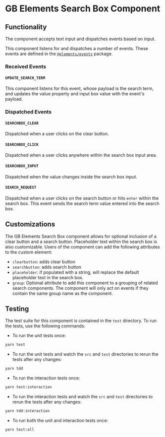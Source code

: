# GB Elements Search Box Component

## Functionality

The component accepts text input and dispatches events based on input.

This component listens for and dispatches a number of events. These events are defined in the [`@elements/events`][elements-events] package.

### Received Events

#### `UPDATE_SEARCH_TERM`

This component listens for this event, whose payload is the search term, and updates the value property and input box value with the event's payload.

### Dispatched Events

#### `SEARCHBOX_CLEAR`

Dispatched when a user clicks on the clear button.

#### `SEARCHBOX_CLICK`

Dispatched when a user clicks anywhere within the search box input area.

#### `SEARCHBOX_INPUT`

Dispatched when the value changes inside the search box input.

#### `SEARCH_REQUEST`

Dispatched when a user clicks on the search button or hits `enter` within the search box. This event sends the search term value entered into the search box.

## Customizations

The GB Elements Search Box component allows for optional inclusion of a clear button and a search button. Placeholder text within the search box is also customizable.
Users of the component can add the following attributes to the custom element:
- `clearbutton`: adds clear button
- `searchbutton`: adds search button
- `placeholder`: if populated with a string, will replace the default placeholder text in the search box.
- `group`: Optional attribute to add this component to a grouping of related search components. The component will only act on events if they contain the same group name as the component.

## Testing

The test suite for this component is contained in the `test` directory. To run the tests, use the following commands:

- To run the unit tests once:
```sh
yarn test
```
- To run the unit tests and watch the `src` and `test` directories to rerun the tests after any changes:
```sh
yarn tdd
```

- To run the interaction tests once:
```sh
yarn test:interaction
```
- To run the interaction tests and watch the `src` and `test` directories to rerun the tests after any changes:
```sh
yarn tdd:interaction
```

- To run both the unit and interaction tests once:
```sh
yarn test:all
```

[elements-events]: https://github.com/groupby/elements-events
